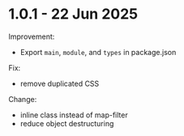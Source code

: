# 1.0.1 - 22 Jun 2025
Improvement:
- Export `main`, `module`, and `types` in package.json

Fix:
- remove duplicated CSS

Change:
- inline class instead of map-filter
- reduce object destructuring
